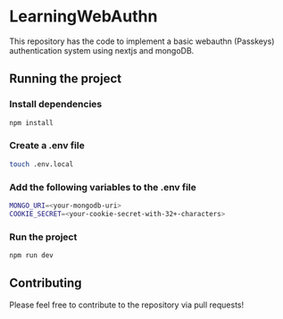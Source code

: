 # LearningWebAuthn

This repository has the code to implement a basic webauthn (Passkeys) authentication system using nextjs and mongoDB. 

## Running the project

### Install dependencies

```bash
npm install
```

### Create a .env file

```bash
touch .env.local
```

### Add the following variables to the .env file

```bash
MONGO_URI=<your-mongodb-uri>
COOKIE_SECRET=<your-cookie-secret-with-32+-characters>
```

### Run the project

```bash
npm run dev
```

## Contributing

Please feel free to contribute to the repository via pull requests!